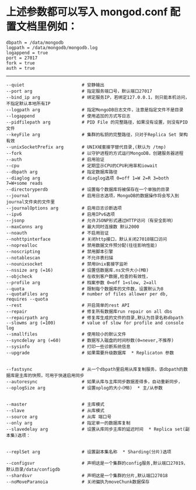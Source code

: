 # 上述参数都可以写入 mongod.conf 配置文档里例如：

    dbpath = /data/mongodb
    logpath = /data/mongodb/mongodb.log
    logappend = true
    port = 27017
    fork = true
    auth = true

--------------------------------------------------------------------------------

    --quiet                      # 安静输出
    --port arg                   # 指定服务端口号，默认端口27017
    --bind_ip arg                # 绑定服务IP，若绑定127.0.0.1，则只能本机访问，不指定默认本地所有IP
    --logpath arg                # 指定MongoDB日志文件，注意是指定文件不是目录
    --logappend                  # 使用追加的方式写日志
    --pidfilepath arg            # PID File 的完整路径，如果没有设置，则没有PID文件
    --keyFile arg                # 集群的私钥的完整路径，只对于Replica Set 架构有效
    --unixSocketPrefix arg       # UNIX域套接字替代目录,(默认为 /tmp)
    --fork                       # 以守护进程的方式运行MongoDB，创建服务器进程
    --auth                       # 启用验证
    --cpu                        # 定期显示CPU的CPU利用率和iowait
    --dbpath arg                 # 指定数据库路径
    --diaglog arg                # diaglog选项 0=off 1=W 2=R 3=both 7=W+some reads
    --directoryperdb             # 设置每个数据库将被保存在一个单独的目录
    --journal                    # 启用日志选项，MongoDB的数据操作将会写入到journal文件夹的文件里
    --journalOptions arg         # 启用日志诊断选项
    --ipv6                       # 启用IPv6选项
    --jsonp                      # 允许JSONP形式通过HTTP访问（有安全影响）
    --maxConns arg               # 最大同时连接数 默认2000
    --noauth                     # 不启用验证
    --nohttpinterface            # 关闭http接口，默认关闭27018端口访问
    --noprealloc                 # 禁用数据文件预分配(往往影响性能)
    --noscripting                # 禁用脚本引擎
    --notablescan                # 不允许表扫描
    --nounixsocket               # 禁用Unix套接字监听
    --nssize arg (=16)           # 设置信数据库.ns文件大小(MB)
    --objcheck                   # 在收到客户数据,检查的有效性，
    --profile arg                # 档案参数 0=off 1=slow, 2=all
    --quota                      # 限制每个数据库的文件数，设置默认为8
    --quotaFiles arg             # number of files allower per db, requires --quota
    --rest                       # 开启简单的rest API
    --repair                     # 修复所有数据库run repair on all dbs
    --repairpath arg             # 修复库生成的文件的目录,默认为目录名称dbpath
    --slowms arg (=100)          # value of slow for profile and console log
    --smallfiles                 # 使用较小的默认文件
    --syncdelay arg (=60)        # 数据写入磁盘的时间秒数(0=never,不推荐)
    --sysinfo                    # 打印一些诊断系统信息
    --upgrade                    # 如果需要升级数据库  * Replicaton 参数


    --fastsync                   # 从一个dbpath里启用从库复制服务，该dbpath的数据库是主库的快照，可用于快速启用同步
    --autoresync                 # 如果从库与主库同步数据差得多，自动重新同步，
    --oplogSize arg              # 设置oplog的大小(MB)  * 主/从参数


    --master                     # 主库模式
    --slave                      # 从库模式
    --source arg                 # 从库 端口号
    --only arg                   # 指定单一的数据库复制
    --slavedelay arg             # 设置从库同步主库的延迟时间  * Replica set(副本集)选项：


    --replSet arg                # 设置副本集名称  * Sharding(分片)选项

    --configsvr                  # 声明这是一个集群的config服务,默认端口27019，默认目录/data/configdb
    --shardsvr                   # 声明这是一个集群的分片,默认端口27018
    --noMoveParanoia             # 关闭偏执为moveChunk数据保存



